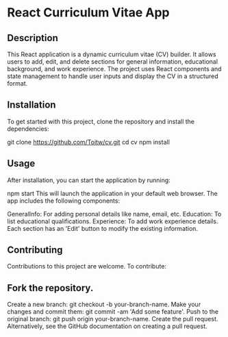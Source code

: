 # React Curriculum Vitae App

## Description
This React application is a dynamic curriculum vitae (CV) builder. It allows users to add, edit, and delete sections for general information, educational background, and work experience. The project uses React components and state management to handle user inputs and display the CV in a structured format.

## Installation

To get started with this project, clone the repository and install the dependencies:

git clone https://github.com/Toitw/cv.git
cd cv
npm install

## Usage
After installation, you can start the application by running:

npm start
This will launch the application in your default web browser. The app includes the following components:

GeneralInfo: For adding personal details like name, email, etc.
Education: To list educational qualifications.
Experience: To add work experience details.
Each section has an 'Edit' button to modify the existing information.

## Contributing
Contributions to this project are welcome. To contribute:

## Fork the repository.
Create a new branch: git checkout -b your-branch-name.
Make your changes and commit them: git commit -am 'Add some feature'.
Push to the original branch: git push origin your-branch-name.
Create the pull request.
Alternatively, see the GitHub documentation on creating a pull request.

